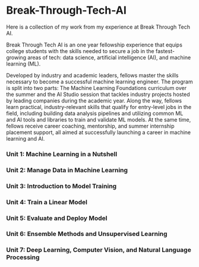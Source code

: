 # Break-Through-Tech-AI

Here is a collection of my work from my experience at Break Through Tech AI.

Break Through Tech AI is an one year fellowship experience that equips college students with the skills needed to secure a job in the fastest-growing areas of tech: data science, artificial intelligence (AI), and machine learning (ML).

Developed by industry and academic leaders, fellows master the skills necessary to become a successful machine learning engineer. The program is split into two parts: The Machine Learning Foundations curriculum over the summer and the AI Studio session that tackles industry projects hosted by leading companies during the academic year. Along the way, fellows learn practical, industry-relevant skills that qualify for entry-level jobs in the field, including building data analysis pipelines and utilizing common ML and AI tools and libraries to train and validate ML models. At the same time, fellows receive career coaching, mentorship, and summer internship placement support, all aimed at successfully launching a career in machine learning and AI.


### Unit 1: Machine Learning in a Nutshell

### Unit 2: Manage Data in Machine Learning

### Unit 3: Introduction to Model Training

### Unit 4: Train a Linear Model

### Unit 5: Evaluate and Deploy Model

### Unit 6: Ensemble Methods and Unsupervised Learning

### Unit 7: Deep Learning, Computer Vision, and Natural Language Processing
